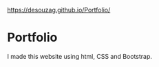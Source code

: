 https://desouzag.github.io/Portfolio/

# Portfolio

I made this website using html, CSS and Bootstrap. 
